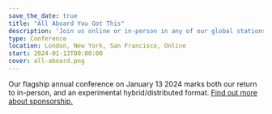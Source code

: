 ```yaml
---
save_the_date: true
title: "All Aboard You Got This"
description: 'Join us online or in-person in any of our global stations for a day of core skills.'
type: Conference
location: London, New York, San Francisco, Online
start: 2024-01-13T00:00:00
cover: all-aboard.png
---
```


Our flagship annual conference on January 13 2024 marks both our return to in-person, and an experimental hybrid/distributed format. [Find out more about sponsorship.](/sponsors/info)